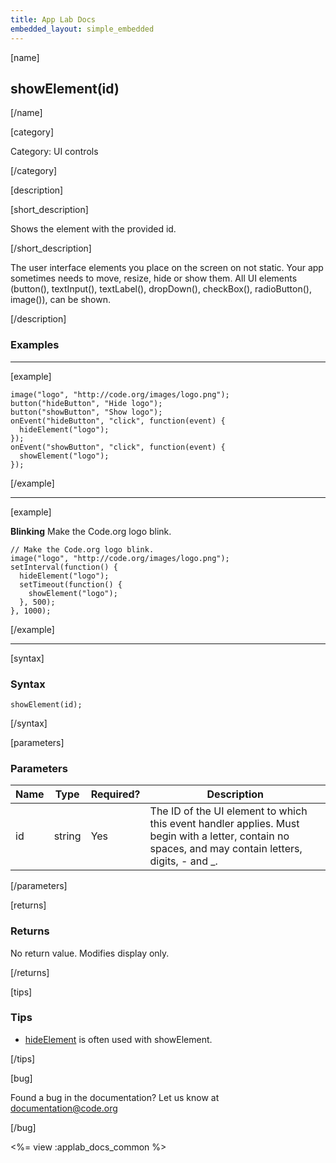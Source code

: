 ```yaml
---
title: App Lab Docs
embedded_layout: simple_embedded
---
```


[name]

## showElement(id)

[/name]

[category]

Category: UI controls

[/category]

[description]

[short_description]

Shows the element with the provided id.

[/short_description]

The user interface elements you place on the screen on not static. Your app sometimes needs to move, resize, hide or show them. All UI elements (button(), textInput(), textLabel(), dropDown(), checkBox(), radioButton(), image()), can be shown.

[/description]

### Examples
____________________________________________________

[example]

```
image("logo", "http://code.org/images/logo.png");
button("hideButton", "Hide logo");
button("showButton", "Show logo");
onEvent("hideButton", "click", function(event) {
  hideElement("logo");
});
onEvent("showButton", "click", function(event) {
  showElement("logo");
});
```

[/example]

____________________________________________________

[example]

**Blinking** Make the Code.org logo blink.

```
// Make the Code.org logo blink.
image("logo", "http://code.org/images/logo.png");
setInterval(function() {
  hideElement("logo");
  setTimeout(function() {
    showElement("logo");
  }, 500);
}, 1000);
```

[/example]

____________________________________________________

[syntax]

### Syntax

```
showElement(id);
```

[/syntax]

[parameters]

### Parameters

| Name  | Type | Required? | Description |
|-----------------|------|-----------|-------------|
| id | string | Yes | The ID of the UI element to which this event handler applies. Must begin with a letter, contain no spaces, and may contain letters, digits, - and _. |

[/parameters]

[returns]

### Returns
No return value. Modifies display only.

[/returns]

[tips]

### Tips
- [hideElement](/applab/docs/hideElement) is often used with showElement.


[/tips]

[bug]

Found a bug in the documentation? Let us know at documentation@code.org

[/bug]

<%= view :applab_docs_common %>
